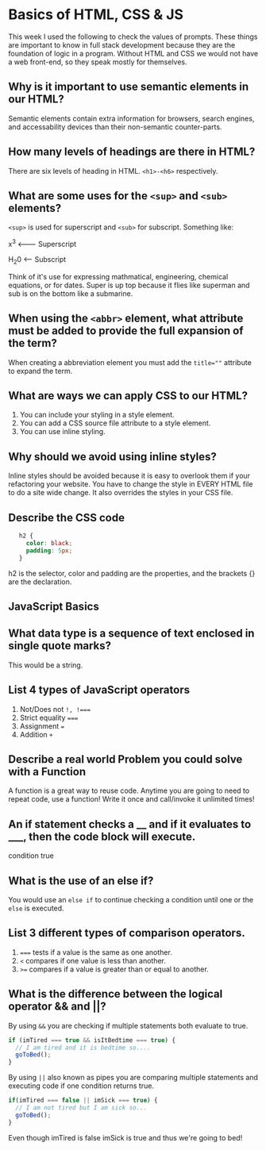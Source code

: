 # Basics of HTML, CSS & JS

This week I used the following to check the values of prompts. These things are important to know in full stack development because
they are the foundation of logic in a program. Without HTML and CSS we would not have a web front-end, so they speak mostly for themselves.

## Why is it important to use semantic elements in our HTML?

Semantic elements contain extra information for browsers, search engines, and accessability devices than their non-semantic counter-parts.

## How many levels of headings are there in HTML?

There are six levels of heading in HTML. `<h1>-<h6>` respectively.

## What are some uses for the `<sup>` and `<sub>` elements?

`<sup>` is used for superscript and `<sub>` for subscript. Something like:

x<sup>3</sup> <--- Superscript

H<sub>2</sub>0 <-- Subscript

Think of it's use for expressing mathmatical, engineering, chemical equations, or for dates. Super is up top because it flies like superman and sub is on the bottom like a submarine.

## When using the `<abbr>` element, what attribute must be added to provide the full expansion of the term?

When creating a abbreviation element you must add the `title=""` attribute to expand the term.

## What are ways we can apply CSS to our HTML?

1. You can include your styling in a style element.
2. You can add a CSS source file attribute to a style element.
3. You can use inline styling.

## Why should we avoid using inline styles?

Inline styles should be avoided because it is easy to overlook them if your refactoring your website. You have
to change the style in EVERY HTML file to do a site wide change. It also overrides the styles in your CSS file.

## Describe the CSS code

```css
   h2 {
     color: black;
     padding: 5px;
   }
```

h2 is the selector, color and padding are the properties, and the brackets {} are the declaration.

## JavaScript Basics

## What data type is a sequence of text enclosed in single quote marks?

This would be a string.

## List 4 types of JavaScript operators

1. Not/Does not `!, !===`
2. Strict equality `===`
3. Assignment `=`
4. Addition `+`

## Describe a real world Problem you could solve with a Function

A function is a great way to reuse code. Anytime you are going to need to repeat code, use a function! Write it once and call/invoke it
unlimited times!

## An if statement checks a __ and if it evaluates to ___, then the code block will execute.

condition true

## What is the use of an else if?

You would use an `else if` to continue checking a condition until one or the `else` is executed.

## List 3 different types of comparison operators.

1. `===` tests if a value is the same as one another.
2. `<` compares if one value is less than another.
3. `>=` compares if a value is greater than or equal to another.

## What is the difference between the logical operator && and ||?

By using `&&` you are checking if multiple statements both evaluate to true.

```Javascript
if (imTired === true && isItBedtime === true) {
  // I am tired and it is bedtime so....
  goToBed();
}
```

By using `||` also known as pipes you are comparing multiple statements and executing code if one condition returns true.

```Javascript
if(imTired === false || imSick === true) {
  // I am not tired but I am sick so...
  goToBed();
}
```

Even though imTired is false imSick is true and thus we're going to bed!
